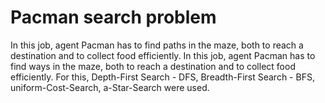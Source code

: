 # Pacman search problem
In this job, agent Pacman has to find paths in the maze, both to reach a destination and to collect food efficiently. In this job, agent Pacman has to find ways in the maze, both to reach a destination and to collect food efficiently. For this, Depth-First Search - DFS, Breadth-First Search - BFS, uniform-Cost-Search, a-Star-Search were used.
